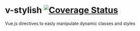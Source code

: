 # v-stylish [![Coverage Status](https://coveralls.io/repos/github/gigioSouza/v-stylish/badge.svg?branch=master)](https://coveralls.io/github/gigioSouza/v-stylish?branch=master)

Vue.js directives to easly manipulate dynamic classes and styles
